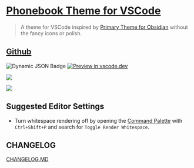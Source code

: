 # [Phonebook Theme for VSCode](https://marketplace.visualstudio.com/items?itemName=nick-carnival.phonebook-theme&ssr=false#overview)

> A theme for VSCode inspired by [Primary Theme for Obsidian](https://github.com/ceciliamay/obsidianmd-theme-primary) without the fancy icons or polish.

## [Github](https://github.com/nickcarnival/vscode-phonebook)

![Dynamic JSON Badge](https://img.shields.io/badge/dynamic/json?url=https%3A%2F%2Fraw.githubusercontent.com%2Fnickcarnival%2Fvscode-phonebook%2Fmain%2Fpackage.json&query=version&label=Visual%20Studio%20Marketplace&color=%234dadd5&link=%3Ca%20href%3D%22https%3A%2F%2Fmarketplace.visualstudio.com%2Fitems%3FitemName%3Dnick-carnival.phonebook-theme) [![Preview in vscode.dev](https://img.shields.io/badge/preview%20in-vscode.dev-orange)](https://vscode.dev/theme/nick-carnival.phonebook-theme)

![](https://vscode-themes.nyc3.cdn.digitaloceanspaces.com/profiles/f8egwJh7BkYm7oyptKjb70jFNB53/3FuLHTAt-default.jpeg)

![](https://vscode-themes.nyc3.cdn.digitaloceanspaces.com/profiles/f8egwJh7BkYm7oyptKjb70jFNB53/esE8uUrS-commandPalette.jpeg)

## Suggested Editor Settings

- Turn whitespace rendering off by opening the [Command Palette](https://code.visualstudio.com/docs/getstarted/userinterface#_command-palette) with `Ctrl+Shift+P` and search for `Toggle Render Whitespace`.

## CHANGELOG

[CHANGELOG.MD](https://github.com/nickcarnival/https://github.com/nickcarnival/vscode-phonebook/blob/main/CHANGELOG.md)
